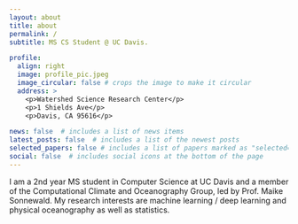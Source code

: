 ```yaml
---
layout: about
title: about
permalink: /
subtitle: MS CS Student @ UC Davis.

profile:
  align: right
  image: profile_pic.jpeg
  image_circular: false # crops the image to make it circular
  address: >
    <p>Watershed Science Research Center</p>
    <p>1 Shields Ave</p>
    <p>Davis, CA 95616</p>

news: false  # includes a list of news items
latest_posts: false  # includes a list of the newest posts
selected_papers: false # includes a list of papers marked as "selected={true}"
social: false  # includes social icons at the bottom of the page
---
```


I am a 2nd year MS student in Computer Science at UC Davis and a member of
the Computational Climate and Oceanography Group, led by Prof. Maike Sonnewald.
My research interests are machine learning / deep learning and physical oceanography
as well as statistics.

